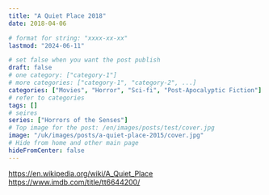 ```yaml
---
title: "A Quiet Place 2018"
date: 2018-04-06

# format for string: "xxxx-xx-xx"
lastmod: "2024-06-11"

# set false when you want the post publish
draft: false
# one category: ["category-1"]
# more categories: ["category-1", "category-2", ...]
categories: ["Movies", "Horror", "Sci-fi", "Post-Apocalyptic Fiction"]
# refer to categories
tags: []
# seires
series: ["Horrors of the Senses"]
# Top image for the post: /en/images/posts/test/cover.jpg
image: "/uk/images/posts/a-quiet-place-2015/cover.jpg"
# Hide from home and other main page
hideFromCenter: false
---
```

https://en.wikipedia.org/wiki/A_Quiet_Place
https://www.imdb.com/title/tt6644200/
<!--more-->